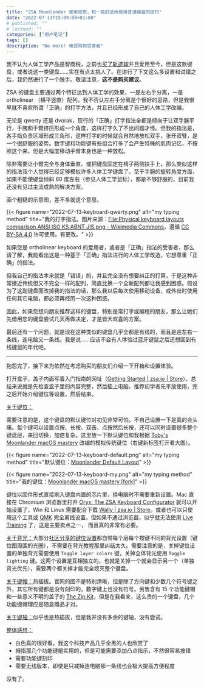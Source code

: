 ```yaml
---
title: "ZSA Moonlander 使用感想，和一些舒适地使用普通键盘的技巧"
date: "2022-07-13T15:09:00+01:00"
# published: ""
# lastmod: ""
categories: ["用户笔记"]
tags: []
description: "No more! 电视购物受害者"
---
```


我不认为人体工学产品是智商税，之前也[买了轨迹球](/posts/2021-09-22-aug-gains-and-losses-online-shopping/#logitech-mx-ergo)并且爱用至今，但是这款键盘，或者说这一类键盘……实在有点太挑人了。在进行了下文这么多设置和试错之后，我仍然进行了一个脱手。敬请注意，**这不是购买建议**。

<!-- 它有很多功能，但是至少现在的我并不需要这些功能；它想尊重「正确」的指法，但我自己的指法本来就是「错误」的，被纠正一番反而手不舒服脑子也不舒服。因此 -->

ZSA 的键盘主要通过两个特征达到人体工学的效果，一是左右手分离，一是 ortholinear （横平竖直）配列。我不否认左右手分离是个很好的思路，但是我很早就不喜欢所谓「正确」的打字方法，并且已经形成了自己的人体工学改编。

无论是 qwerty 还是 dvorak，现行的「正确」打字指法全都是倾向于让双手腕平行，手腕和手臂挤压形成一个角度，这样打字久了不出问题才怪。但我的指法是，各手指负责区域形成三角形，这样打字的时候就会自然地放松双手，张开双臂，是一个很舒服的姿势。数字键和功能键有些组合打多了会产生特殊的肌肉记忆，不按照这个来，但是大幅度移动手臂本身也是一种放松。

除非需要让小臂完全与身体垂直、或把键盘固定在椅子两侧扶手上，那么类似这样的指法我个人觉得已经足够模拟许多人体工学键盘了。至于手腕的旋转角度方面，如果不能使键盘倾斜 60 度左右（参见人体工学鼠标），都是不够舒服的，目前我还没有见过主流成熟的解决方案。

画个粗糙的示意图，差不多就这个意思。

{{< figure name="2022-07-13-keyboard-qwerty.png" alt="my typing method" title="我的打字指法。图片来源：[File:Physical keyboard layouts comparison ANSI ISO KS ABNT JIS.png - Wikimedia Commons](https://commons.wikimedia.org/wiki/File:Physical_keyboard_layouts_comparison_ANSI_ISO_KS_ABNT_JIS.png)，遵循 [CC BY-SA 4.0](https://creativecommons.org/licenses/by-sa/4.0/) 许可使用。有更改。" >}}

如果您是 ortholinear keyboard 的爱用者，或者是「正确」指法的受害者，那么请了解，我能看出这是一种基于「正确」指法进行的人体工学改造，它想尊重「正确」的指法。

但我自己的指法本来就是「错误」的，并且完全没有想要纠正的打算，于是这种非常接近传统但又不完全一样的配列，简直比换一个全新配列都让我感到困惑。假设为了这副键盘而改掉我的指法的话，那么我以后每次使用移动设备，或外出时使用任何其它电脑，都必须再经历一次这种困惑。

因此，如果您想向朋友推荐这样的键盘，特别是常打字或编程的朋友，那么让她们先借用您的键盘尝试几天再做决定，才是皆大欢喜的方案。

<!-- 作为幸运或不幸地从甚至没记事开始就能常常摸到电脑的人，我的肌肉记忆被非常牢固地锁在 staggered ANSI qwerty 上。任何 ANSI 之外的功能键配列都能让我迷路上好一阵子，更不要说非传统的字母配列了。 -->

最后还有一个问题，就是现在这种类似的键盘几乎全都是有线的，而且是连左右一条线，连电脑又一条线。我是说……应该不会有人体验过蓝牙键鼠之后还想回到有线键鼠的年代吧。

<!-- （目前惟一能找到的无线分离键盘是[Sirius Uni660](https://geekhack.org/index.php?topic=98905.0) -->

---

抱怨完了，接下来为依然在考虑购买的朋友们介绍一下开箱和设置体验。

打开盒子，盖子内面写着入门指南的网址（[Getting Started \| zsa\.io \| Store](https://www.zsa.io/101/)）。总结来说就是先检查盒子里的内容完整，然后插上电脑，推荐初学者先平放使用，完之后开始介绍键位等设置，然后结束。

<u>关于键位：</u>

需要注意的是，这个键盘的默认键位对初见非常可怕，不自己设置一下是真的会头痛。每个键可以设置点按、长按、双击、点按然后长按，还可以同时设置很多整个键盘层，来回切换，加倍复杂。这里放一下默认键位和我根据 [Toby's Moonlander macOS mastery](https://configure.zsa.io/moonlander/layouts/5yOoq/latest/0) 改编的模拟传统键位（右键新标签打开看大图）。

{{< figure name="2022-07-13-keyboard-default.png" alt="my typing method" title="默认键位：[Moonlander Default Layout](https://configure.zsa.io/moonlander/layouts/default/latest/0)" >}}

{{< figure name="2022-07-13-keyboard-my.png" alt="my typing method" title="我的键位：[Moonlander macOS mastery \[fork\]](https://configure.zsa.io/moonlander/layouts/eBvll/latest/0)" >}}

键位以固件形式直接刷入键盘内置的芯片里，换电脑时不需要重新设置。Mac 直接在 Chromium 浏览器里打开 [Oryx: The ZSA Keyboard Configurator](https://configure.zsa.io/) 就可以开始设置了，Win 和 Linux 需要配合下载 [Wally \| zsa.io \| Store](https://www.zsa.io/wally/)。或者也可以只使用这个工具或 [QMK](https://github.com/qmk/qmk_firmware) 完全离线设置，但如果不通过浏览器，似乎就无法使用 [Live Training](https://configure.zsa.io/train) 了，这是主要卖点之一， 而且真的非常有必要。

<u>关于背光：</u>大部分[社区分享的键位设置](https://configure.zsa.io/moonlander/search)都自带每个层每个按键不同的背光设置（键位图周围的光圈），不需要在背光教程那里纠结太久。需要注意的是，关掉键位设置的单独背光需要使用 `Toggle layer colors` 键，关掉全体背光使用 `Toggle lighting` 键。这两个设置是互相独立的，也就是关掉一个就会显示另一个（单独背光优先），需要两个都关掉才能完全熄灭整个键盘。

<u>关于键帽：</u>热插拔。官网的图不是特别清晰，但是除了方向键和少数几个符号键之外，其它所有键都是没有刻印的，数字键上也没有符号。另售含有 15 个功能键帽和一些意义不明的盖子的 [The Zip Kit](https://www.zsa.io/moonlander/zip-kit/)，但是在我看来，这么贵的一个键盘，几个功能键帽理应是随盒赠品才对。

<u>关于键轴：</u>似乎也是热插拔，但是我并没有多余的键轴，没有尝试。

<u>整体感想：</u>

- 白色真的很好看，我这个科技产品几乎全黑的人也欣赏了
- 拇指那几个功能键挺实用的，但是可能需要添加凸点指示，不然很容易按错
- 需要功能键刻印
- 需要无线版本，即使是只减掉连电脑那一条线也会极大提高方便程度

没有了。
